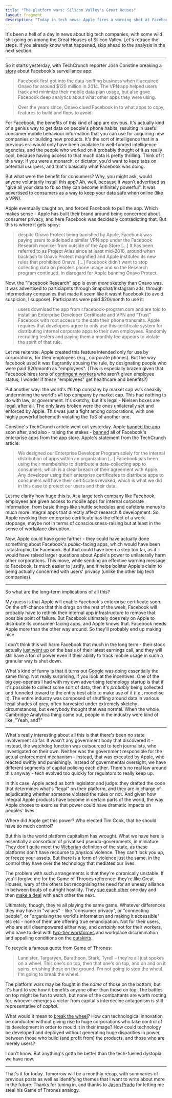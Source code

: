 ```yaml
---
title: "The platform wars: Silicon Valley's Great Houses"
layout: fragment
description: "Today in tech news: Apple fires a warning shot at Facebook for violating its app store policies. And the wheel keeps spinning."
---
```


It's been a hell of a day in news about big tech companies, with some wild shit going on among the Great Houses of Silicon Valley. Let's retrace the steps. If you already know what happened, skip ahead to the analysis in the next section.

***

So it starts yesterday, with TechCrunch reporter Josh Constine breaking a [story](https://techcrunch.com/2019/01/29/facebook-project-atlas/) about Facebook's surveillance app:

> Facebook first got into the data-sniffing business when it acquired Onavo for around $120 million in 2014. The VPN app helped users track and minimize their mobile data plan usage, but also gave Facebook deep analytics about what other apps they were using.

> Over the years since, Onavo clued Facebook in to what apps to copy, features to build and flops to avoid.

For Facebook, the benefits of this kind of app are obvious. It's actually kind of a genius way to get data on people's phone habits, resulting in useful consumer mobile behaviour information that you can use for acquiring new companies or building new products. It's the sort of intelligence that in a previous era would only have been available to well-funded intelligence agencies, and the people who worked on it probably thought of it as really cool, because having access to that much data is pretty thrilling. Think of it this way: if you were a monarch, or dictator, you'd want to keep tabs on potential usurpers, and that's basically what Facebook was doing.

But what were the benefit for consumers? Why, you might ask, would anyone voluntarily install this app? Ah, well, because it wasn't advertised as "give all your data to fb so they can become inifinitely powerful". It was advertised to consumers as a way to keep your data safe when online (like a VPN).

Apple eventually caught on, and forced Facebook to pull the app. Which makes sense - Apple has built their brand around being concerned about consumer privacy, and here Facebook was decidedly contradicting that. But this is where it gets spicy:

> despite Onavo Protect being banished by Apple, Facebook was paying users to sideload a similar VPN app under the Facebook Research moniker from outside of the App Store [...] It has been referred to as Project Atlas since at least mid-2018, around when backlash to Onavo Protect magnified and Apple instituted its new rules that prohibited Onavo. [...] Facebook didn’t want to stop collecting data on people’s phone usage and so the Research program continued, in disregard for Apple banning Onavo Protect.

Now, the "Facebook Research" app is even _more_ sketchy than Onavo was. It was advertised to particiapnts through Snapchat/Instagram ads, through intermediary companies that made it seem like it wasnt Facebook (to avoid suspicion, I suppose). Participants were paid $20/month to use it:

> users download the app from r.facebook-program.com and are told to install an Enterprise Developer Certificate and VPN and “Trust” Facebook with root access to the data their phone transmits. Apple requires that developers agree to only use this certificate system for distributing internal corporate apps to their own employees. Randomly recruiting testers and paying them a monthly fee appears to violate the spirit of that rule.

Let me reiterate. Apple created this feature intended only for use by corporations, for their employees (e.g., corporate phones). But the way facebook used it was flagrantly abusing the rule, by designating people who were paid $20/month as "employees". (This is especially brazen given that Facebook hires tons of [contingent workers](https://www.theguardian.com/technology/2017/sep/26/facebook-workers-housing-janitors-unique-parsha) who aren't given employee status; I wonder if _these_ "employees" get healthcare and benefits?)

Put another way: the world's #6 top company by market cap was sneakily undermining the world's #1 top company by market cap. This had nothing to do with law, or government. It's sketchy, but it's legal - Nielsen boxes are legal, after all. The only laws broken were the ones unilaterally set and enforced by Apple. This was just a fight among corporations, with one highly powerful behemoth violating the ToS of another one.

Constine's TechCrunch article went out yesterday. Apple [banned the app](https://techcrunch.com/2019/01/30/apple-bans-facebook-vpn/) soon after, and also - raising the stakes - [banned](https://www.theverge.com/2019/1/30/18203551/apple-facebook-blocked-internal-ios-apps) all of Facebook's enterprise apps from the app store. Apple's statement from the TechCrunch article:

> We designed our Enterprise Developer Program solely for the internal distribution of apps within an organization [...] Facebook has been using their membership to distribute a data-collecting app to consumers, which is a clear breach of their agreement with Apple. Any developer using their enterprise certificates to distribute apps to consumers will have their certificates revoked, which is what we did in this case to protect our users and their data.

Let me clarify how huge this is. At a large tech company like Facebook, employees are given access to mobile apps for internal corporate information, from basic things like shuttle schedules and cafeteria menus to much more integral apps that directly affect research & development. So Apple revoking their enterprise certificate has the effect of a work stoppage, maybe not in terms of consciousness-raising but at least in the sense of workplace disruption.

Now, Apple could have gone farther - they could have actually done something about Facebook's _public_-facing apps, which would have been catastrophic for Facebook. But that could have been a step too far, as it would have raised larger questions about Apple's power to unilaterally harm other corporations. This move, while sending an effective warning message to Facebook, is much easier to justify, and it helps bolster Apple's claim to being actually concerned with users' privacy (unlike the other big tech companies).

***

So what are the long-term implications of all this?

My guess is that Apple will enable Facebook's enterprise certificate soon. On the off-chance that this drags on the rest of the week, Facebook will probably have to rethink their internal app infrastructure to remove that possible point of failure. But Facebook ultimately does rely on Apple to distribute its consumer-facing apps, and Apple knows that. Facebook needs Apple more than the other way around. So they'll probably end up making nice.

I don't think this will harm Facebook that much in the long term - their stock actually [just went up](https://techcrunch.com/2019/01/30/facebook-earnings-q4-2018/) on the basis of their latest earnings call, and they will still have a ton of power even if their ability to track mobile usage in such a granular way is shut down.

What's kind of funny is that it turns out [Google](https://techcrunch.com/2019/01/30/googles-also-peddling-a-data-collector-through-apples-back-door/) was doing essentially the same thing. Not really surprising, if you look at the incentives. One of the big eye-openers I had with my own advertising technology startup is that if it's possible to collect some sort of data, then it's _probably_ being collected and funneled toward to the entity best able to make use of it (i.e., monetise it). The entire industry was composed of shuffling around data in various legal shades of grey, often harvested under extremely sketchy circumstances, but everybody thought that was normal. When the whole Cambridge Analytica thing came out, people in the industry were kind of like, "Yeah, and?"

***

What's really interesting about all this is that there's been no state involvement so far. It wasn't any government body that discovered it - instead, the watchdog function was outsourced to tech journalists, who investigated on their own. Neither was the government responsible for the actual enforcement mechanism - instead, that was executed by Apple, who reacted swiftly and punishingly. Instead of governmental oversight, we have different segments of capital policing each other. There's no real law around this anyway - tech evolved too quickly for regulators to really keep up.

In this case, Apple acted as both legislator and judge: they drafted the code that determines what's "legal" on their platform, and they are in charge of adjudicating whether someone violated the rules or not. And given how integral Apple products have become in certain parts of the world, the way Apple choses to exercise that power could have dramatic impacts on peoples' lives.

Where did Apple get this power? Who elected Tim Cook, that he should have so much control?

But this is the world platform capitalism has wrought. What we have here is essentially a consortium of privatised pseudo-governments, in miniature. They don't quite meet the [Weberian](https://www.britannica.com/topic/state-monopoly-on-violence) definition of the state, as these platforms don't have recourse to _physical_ violence. They can't lock you up, or freeze your assets. But there is a form of violence just the same, in the control they have over the technology that mediates our lives.

The problem with such arrangements is that they're chronically unstable. If you'll forgive me for the Game of Thrones reference: they're like Great Houses, wary of the others but recognising the need for an uneasy alliance in between bouts of outright hostility. They [sue each other](https://www.nytimes.com/2018/05/24/business/apple-samsung-patent-trial.html) one day and then [make a deal](https://www.businessinsider.com/apple-signs-deal-with-samsung-to-distribute-itunes-shows-on-tvs-2019-1) with each other the next.

Ultimately, though, they're all playing the same game. Whatever differences they may have in "values" - like "consumer privacy", or "connecting people", or "organising the world's information and making it accessible" etc etc - none of them are offering true emancipation. Not for their users, who are still disempowered either way, and _certainly_ not for their workers, who have to deal with [two-tier workforces](https://notesfrombelow.org/article/organising-silicon-valleys-shadow-workforce) and workplace discrimination and appalling conditions on the [outskirts](https://www.theguardian.com/technology/2017/jun/18/foxconn-life-death-forbidden-city-longhua-suicide-apple-iphone-brian-merchant-one-device-extract).

To recycle a famous quote from Game of Thrones:

> Lannister, Targaryen, Baratheon, Stark, Tyrell – they're all just spokes on a wheel. This one's on top, then that one's on top, and on and on it spins, crushing those on the ground. I'm not going to stop the wheel. I'm going to break the wheel.

The platform wars may be fought in the _name_ of those on the bottom, but it's hard to see how it benefits anyone other than those on top. The battles on top might be fun to watch, but none of the combattants are worth rooting for; whoever emerges a victor from capital's internecine antagonism is still representative of _capital_.

What would it mean to [break the wheel](https://tribunemag.co.uk/2019/01/abolish-silicon-valley)? How can technological innovation be conducted without giving rise to huge corporations who take control of its development in order to mould it in their image? How could technology be developed and deployed without generating huge disparities in power, between those who build (and profit from) the products, and those who are merely users?

I don't know. But anything's gotta be better than the tech-fuelled dystopia we have now.

***

That's it for today. Tomorrow will be a monthly recap, with summaries of previous posts as well as identifying themes that I want to write about more in the future. Thanks for tuning in, and thanks to [Jason Prado](https://twitter.com/jasonpjason) for letting me steal his Game of Thrones analogy.
